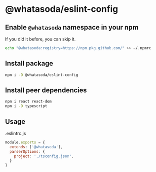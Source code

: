 # @whatasoda/eslint-config

## Enable `@whatasoda` namespace in your npm
If you did it before, you can skip it.
```sh
echo "@whatasoda:registry=https://npm.pkg.github.com/" >> ~/.npmrc
```

## Install package
```sh
npm i -D @whatasoda/eslint-config
```

## Install peer dependencies
```sh
npm i react react-dom
npm i -D typescript
```

## Usage
.eslintrc.js
```js
module.exports = {
  extends: ['@whatasoda'],
  parserOptions: {
    project: './tsconfig.json',
  }
}
```
